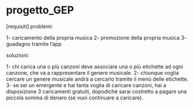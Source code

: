 # progetto_GEP
[requisiti]
problemi:

1- caricamento della propria musica
2- promozione della propria musica
3- guadagno tramite l’app

soluzioni:

1- chi carica una o più canzoni deve associare una o più etichette ad ogni canzone, che va a rappresentare il genere musicale.
2- chiunque voglia cercare un genere musicale andrà a cercarlo tramite il menù delle etichette.
3- se sei un emergente e hai tanta voglia di caricare canzoni, hai a disposizione 3 caricamenti gratuiti, dopodichè sarai costretto a pagare una piccola somma di denaro (se vuoi continuare a caricare).
